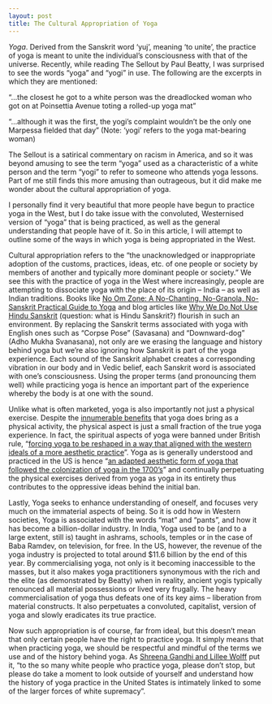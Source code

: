 ```yaml
---
layout: post
title: The Cultural Appropriation of Yoga 
---
```


*Yoga*. Derived from the Sanskrit word ‘yuj’, meaning ‘to unite’, the practice of yoga is meant to unite the individual’s consciousness with that of the universe. Recently, while reading The Sellout by Paul Beatty, I was surprised to see the words “yoga” and “yogi” in use. The following are the excerpts in which they are mentioned:

  

“...the closest he got to a white person was the dreadlocked woman who got on at Poinsettia Avenue toting a rolled-up yoga mat”

  

“...although it was the first, the yogi’s complaint wouldn’t be the only one Marpessa fielded that day” (Note: ‘yogi’ refers to the yoga mat-bearing woman)

  

The Sellout is a satirical commentary on racism in America, and so it was beyond amusing to see the term “yoga” used as a characteristic of a white person and the term “yogi” to refer to someone who attends yoga lessons. Part of me still finds this more amusing than outrageous, but it did make me wonder about the cultural appropriation of yoga.

  

I personally find it very beautiful that more people have begun to practice yoga in the West, but I do take issue with the convoluted, Westernised version of “yoga” that is being practiced, as well as the general understanding that people have of it. So in this article, I will attempt to outline some of the ways in which yoga is being appropriated in the West.

  

Cultural appropriation refers to the “the unacknowledged or inappropriate adoption of the customs, practices, ideas, etc. of one people or society by members of another and typically more dominant people or society.” We see this with the practice of yoga in the West where increasingly, people are attempting to dissociate yoga with the place of its origin – India – as well as Indian traditions. Books like [No Om Zone: A No-Chanting, No-Granola, No-Sanskrit Practical Guide to Yoga](https://www.amazon.com/Zone-No-Chanting-No-Granola-No-Sanskrit-Practical/dp/1605296740) and blog articles like [Why We Do Not Use Hindu Sanskrit](https://bodybyyoga.training/yoga-for-beginners/sanskrit/) (question: what is Hindu Sanskrit?) flourish in such an environment. By replacing the Sanskrit terms associated with yoga with English ones such as “Corpse Pose” (Savasana) and “Downward-dog” (Adho Mukha Svanasana), not only are we erasing the language and history behind yoga but we’re also ignoring how Sanskrit is part of the yoga experience. Each sound of the Sanskrit alphabet creates a corresponding vibration in our body and in Vedic belief, each Sanskrit word is associated with one’s consciousness. Using the proper terms (and pronouncing them well) while practicing yoga is hence an important part of the experience whereby the body is at one with the sound.

  

Unlike what is often marketed, yoga is also importantly not just a physical exercise. Despite the [innumerable benefits](https://osteopathic.org/what-is-osteopathic-medicine/benefits-of-yoga/) that yoga does bring as a physical activity, the physical aspect is just a small fraction of the true yoga experience. In fact, the spiritual aspects of yoga were banned under British rule, “[forcing yoga to be reshaped in a way that aligned with the western ideals of a more aesthetic practice](https://dr.library.brocku.ca/bitstream/handle/10464/14832/Brock_Rose_Hannah_2020.pdf?sequence=1&isAllowed=y)”. Yoga as is generally understood and practiced in the US is hence “[an adapted aesthetic form of yoga that followed the colonization of yoga in the 1700’s](https://dr.library.brocku.ca/bitstream/handle/10464/14832/Brock_Rose_Hannah_2020.pdf?sequence=1&isAllowed=y)” and continually perpetuating the physical exercises derived from yoga as yoga in its entirety thus contributes to the oppressive ideas behind the initial ban.

  

Lastly, Yoga seeks to enhance understanding of oneself, and focuses very much on the immaterial aspects of being. So it is odd how in Western societies, Yoga is associated with the words “mat” and “pants”, and how it has become a billion-dollar industry. In India, Yoga used to be (and to a large extent, still is) taught in ashrams, schools, temples or in the case of Baba Ramdev, on television, for free. In the US, however, the revenue of the yoga industry is projected to total around $11.6 billion by the end of this year. By commercialising yoga, not only is it becoming inaccessible to the masses, but it also makes yoga practitioners synonymous with the rich and the elite (as demonstrated by Beatty) when in reality, ancient yogis typically renounced all material possessions or lived very frugally. The heavy commercialisation of yoga thus defeats one of its key aims – liberation from material constructs. It also perpetuates a convoluted, capitalist, version of yoga and slowly eradicates its true practice.

  

Now such appropriation is of course, far from ideal, but this doesn’t mean that only certain people have the right to practice yoga. It simply means that when practicing yoga, we should be respectful and mindful of the terms we use and of the history behind yoga. As [Shreena Gandhi and Lillee Wolff](https://www.kzoo.edu/praxis/yoga/#:~:text=This%20modern%20day%20trend%20of,and%20liberation%20of%20Indian%20people.) put it, “to the so many white people who practice yoga, please don’t stop, but please do take a moment to look outside of yourself and understand how the history of yoga practice in the United States is intimately linked to some of the larger forces of white supremacy”.
